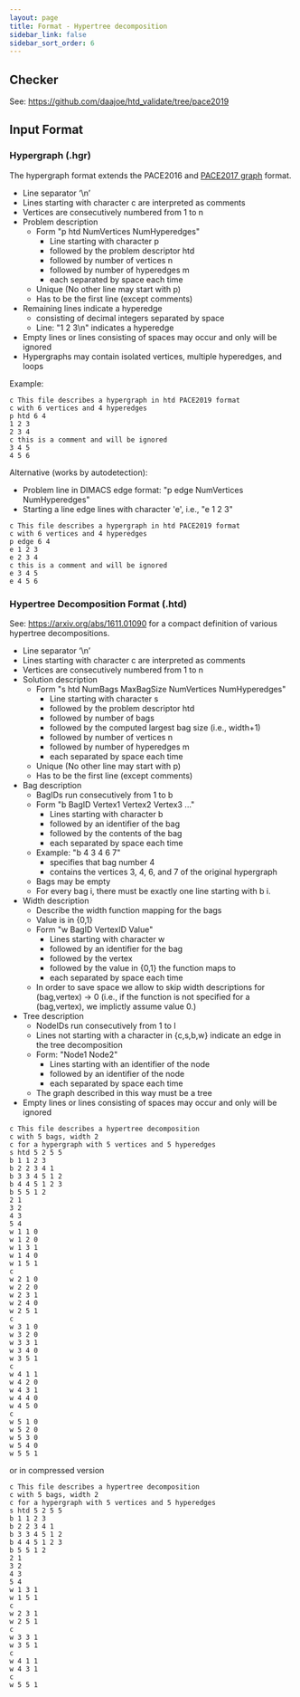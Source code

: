 ```yaml
---
layout: page
title: Format - Hypertree decomposition 
sidebar_link: false
sidebar_sort_order: 6
---
```


## Checker
See: https://github.com/daajoe/htd_validate/tree/pace2019

## Input Format

### Hypergraph (.hgr)

The hypergraph format extends the PACE2016 and [PACE2017 graph](https://pacechallenge.wordpress.com/pace-2017/track-a-treewidth/) format.

* Line separator ‘\n’
* Lines starting with character c are interpreted as comments
* Vertices are consecutively numbered from 1 to n
* Problem description
  * Form "p htd NumVertices NumHyperedges"
    * Line starting with character p 
    * followed by the problem descriptor htd 
    * followed by number of vertices n
    * followed by number of hyperedges m
    * each separated by space each time
  * Unique (No other line may start with p)
  * Has to be the first line (except comments)
* Remaining lines indicate a hyperedge
  * consisting of decimal integers separated by space
  * Line: "1 2 3\n" indicates a hyperedge
* Empty lines or lines consisting of spaces may occur and only will be ignored  
* Hypergraphs may contain isolated vertices, multiple hyperedges, and loops

Example:

```AsciiDoc
c This file describes a hypergraph in htd PACE2019 format
c with 6 vertices and 4 hyperedges
p htd 6 4
1 2 3
2 3 4
c this is a comment and will be ignored
3 4 5
4 5 6
```

Alternative (works by autodetection):
* Problem line in DIMACS edge format: "p edge NumVertices NumHyperedges"
* Starting a line edge lines with character 'e', i.e., "e 1 2 3"

```AsciiDoc
c This file describes a hypergraph in htd PACE2019 format
c with 6 vertices and 4 hyperedges
p edge 6 4
e 1 2 3
e 2 3 4
c this is a comment and will be ignored
e 3 4 5
e 4 5 6
```



### Hypertree Decomposition Format (.htd)

See: https://arxiv.org/abs/1611.01090 for a compact definition of various hypertree decompositions.


* Line separator ‘\n’
* Lines starting with character c are interpreted as comments
* Vertices are consecutively numbered from 1 to n
* Solution description
  * Form "s htd NumBags MaxBagSize NumVertices NumHyperedges"
    * Line starting with character s
    * followed by the problem descriptor htd
    * followed by number of bags
    * followed by the computed largest bag size (i.e., width+1)
    * followed by number of vertices n
    * followed by number of hyperedges m
    * each separated by space each time
  * Unique (No other line may start with p)
  * Has to be the first line (except comments)
* Bag description
  * BagIDs run consecutively from 1 to b
  * Form "b BagID Vertex1 Vertex2 Vertex3 ..."
    * Lines starting with character b
    * followed by an identifier of the bag
    * followed by the contents of the bag
    * each separated by space each time
  * Example: "b 4 3 4 6 7"
    * specifies that bag number 4 
    * contains the vertices 3, 4, 6, and 7 of the original hypergraph
  * Bags may be empty
  * For every bag i, there must be exactly one line starting with b i. 
* Width description
  * Describe the width function mapping for the bags
  * Value is in {0,1}
  * Form "w BagID VertexID Value"
    * Lines starting with character w
    * followed by an identifier for the bag
    * followed by the vertex
    * followed by the value in {0,1} the function maps to 
    * each separated by space each time
  * In order to save space we allow to skip width descriptions for (bag,vertex) -> 0 (i.e., if the function is not specified for a (bag,vertex), we implictly assume value 0.)
* Tree description
  * NodeIDs run consecutively from 1 to l
  * Lines not starting with a character in {c,s,b,w} indicate an edge in the tree decomposition
  * Form: "Node1 Node2"
    * Lines starting with an identifier of the node
    * followed by an identifier of the node
    * each separated by space each time
  * The graph described in this way must be a tree
* Empty lines or lines consisting of spaces may occur and only will be ignored  


```AsciiDoc
c This file describes a hypertree decomposition
c with 5 bags, width 2 
c for a hypergraph with 5 vertices and 5 hyperedges
s htd 5 2 5 5
b 1 1 2 3
b 2 2 3 4 1
b 3 3 4 5 1 2
b 4 4 5 1 2 3
b 5 5 1 2
2 1
3 2
4 3
5 4
w 1 1 0
w 1 2 0
w 1 3 1
w 1 4 0
w 1 5 1
c
w 2 1 0
w 2 2 0
w 2 3 1
w 2 4 0
w 2 5 1
c
w 3 1 0
w 3 2 0
w 3 3 1
w 3 4 0
w 3 5 1
c
w 4 1 1
w 4 2 0
w 4 3 1
w 4 4 0
w 4 5 0
c
w 5 1 0
w 5 2 0
w 5 3 0
w 5 4 0
w 5 5 1
```

or in compressed version
```AsciiDoc
c This file describes a hypertree decomposition 
c with 5 bags, width 2
c for a hypergraph with 5 vertices and 5 hyperedges
s htd 5 2 5 5
b 1 1 2 3
b 2 2 3 4 1
b 3 3 4 5 1 2
b 4 4 5 1 2 3
b 5 5 1 2
2 1
3 2
4 3
5 4
w 1 3 1
w 1 5 1
c
w 2 3 1
w 2 5 1
c
w 3 3 1
w 3 5 1
c
w 4 1 1
w 4 3 1
c
w 5 5 1
```